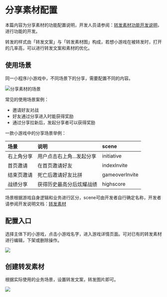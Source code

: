 # 分享素材配置

本篇内容为分享素材的功能配置说明，开发人员请参阅：[转发素材功能开发说明](../dev-guide/sharing/)，进行功能的开发。

转发的样式由「转发文案」与「转发素材图」构成，若想小游戏在被转发时，打开的几率高，可以进行转发文案和素材的优化。

## **使用场景**

同一小程序/小游戏中，不同场景下的分享，需要配置不同的内容。

![&#x5206;&#x4EAB;&#x7D20;&#x6750;&#x7684;&#x573A;&#x666F;](https://cdn.kuaiyugo.com/plat/cms/plat/2019-02-20_4d8e3760-34bd-11e9-8a41-695d0962f26d.png)

常见的使用场景案例：

* 邀请好友对战
* 好友通过分享进入时能获得奖励
* 通过分享拉新后，发起分享者可以获得奖励

一款小游戏中的分享场景举例：

| 场景 | 说明 | scene |
| :--- | :--- | :--- |
| 右上角分享 | 用户点击右上角...发起分享 | initiative |
| 首页邀请 | 在首页邀请好友 | indexInvite |
| 结束页邀请 | 死亡后邀请好友比拼 | gameoverInvite |
| 战绩分享 | 获得历史最高分后炫耀战绩 | highscore |

场景根据游戏自身逻辑和业务进行区分，scene可由开发者自行确定名称，开发者请参阅开发说明文档：[转发素材](../dev-guide/sharing/)

##  **配置入口**

选择主体下的小游戏，点击小游戏名字，进入游戏详情页面。可对已有的转发素材进行编辑，下架或删除操作。

![](https://cdn.nlark.com/yuque/0/2019/png/254569/1557221475431-11e6d81e-9821-4b5e-aecc-194082795593.png?x-oss-process=image/resize,w_2000)

## **创建转发素材**

根据实际使用的业务场景，设置转发文案，转发图片即可。

![](https://cdn.nlark.com/yuque/0/2019/png/254569/1557221389178-21e622d7-c07d-4c74-a629-4e94b609c500.png?x-oss-process=image/resize,w_794)



